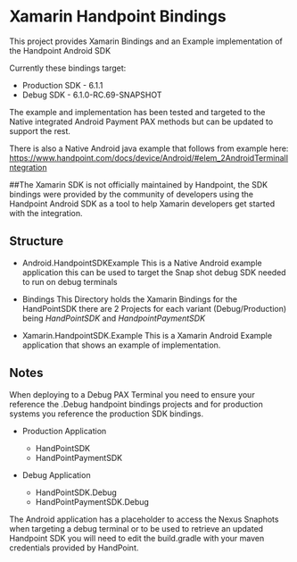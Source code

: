 
# Xamarin Handpoint Bindings
This project provides Xamarin Bindings and an Example implementation of the Handpoint Android SDK

Currently these bindings target:
- Production SDK - 6.1.1
- Debug SDK - 6.1.0-RC.69-SNAPSHOT

The example and implementation has been tested and targeted to the Native integrated Android Payment PAX methods but can be updated to support the rest.

There is also a Native Android java example that follows from example here: https://www.handpoint.com/docs/device/Android/#elem_2AndroidTerminalIntegration

##The Xamarin SDK is not officially maintained by Handpoint, the SDK bindings were provided by the community of developers using the Handpoint Android SDK as a tool to help Xamarin developers get started with the integration. 

## Structure

- Android.HandpointSDKExample
This is a Native Android example application this can be used to target the Snap shot debug SDK needed to run on debug terminals
 
- Bindings
This Directory holds the Xamarin Bindings for the HandPointSDK there are 2 Projects for each variant (Debug/Production) being *HandPointSDK* and *HandpointPaymentSDK* 

- Xamarin.HandpointSDK.Example
This is a Xamarin Android Example application that shows an example of implementation.
 
## Notes
When deploying to a Debug PAX Terminal you need to ensure your reference the .Debug handpoint bindings projects and for production systems you reference the production SDK bindings. 

- Production Application
	* HandPointSDK
	* HandPointPaymentSDK

- Debug Application
	* HandPointSDK.Debug
	* HandPointPaymentSDK.Debug

The Android application has a placeholder to access the Nexus Snaphots  when targeting a debug terminal or to be used to retrieve an updated Handpoint SDK you will need to edit the build.gradle with your maven credentials provided by HandPoint.

